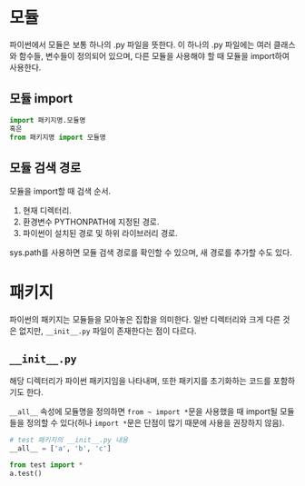 # 모듈
파이썬에서 모듈은 보통 하나의 .py 파일을 뜻한다. 이 하나의 .py 파일에는 여러 클래스와 함수들, 변수들이 정의되어 있으며, 다른 모듈을 사용해야 할 때 모듈을 import하여 사용한다.

## 모듈 import
```python
import 패키지명.모듈명
혹은
from 패키지명 import 모듈명
```
## 모듈 검색 경로
모듈을 import할 때 검색 순서.
1. 현재 디렉터리.
2. 환경변수 PYTHONPATH에 지정된 경로.
3. 파이썬이 설치된 경로 및 하위 라이브러리 경로.

sys.path를 사용하면 모듈 검색 경로를 확인할 수 있으며, 새 경로를 추가할 수도 있다.

# 패키지
파이썬의 패키지는 모듈들을 모아놓은 집합을 의미한다. 일반 디렉터리와 크게 다른 것은 없지만, `__init__.py` 파일이 존재한다는 점이 다르다.

## `__init__.py`
해당 디렉터리가 파이썬 패키지임을 나타내며, 또한 패키지를 초기화하는 코드를 포함하기도 한다.

`__all__` 속성에 모듈명을 정의하면 `from ~ import *`문을 사용했을 때 import될 모듈들을 정의할 수 있다(허나 `import *`문은 단점이 많기 때문에 사용을 권장하지 않음).

```python
# test 패키지의 __init__.py 내용
__all__ = ['a', 'b', 'c']
```

```python
from test import *
a.test()
```

